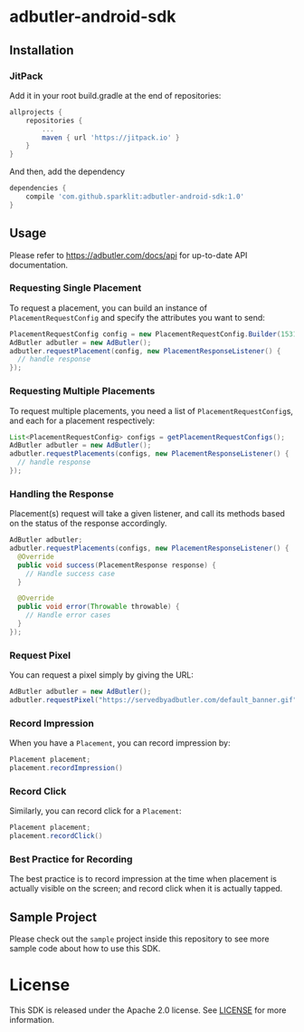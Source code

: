 # adbutler-android-sdk

## Installation

### JitPack

Add it in your root build.gradle at the end of repositories:

```groovy
allprojects {
	repositories {
		...
		maven { url 'https://jitpack.io' }
	}
}
```

And then, add the dependency

```groovy
dependencies {
	compile 'com.github.sparklit:adbutler-android-sdk:1.0'
}
```

## Usage

Please refer to https://adbutler.com/docs/api for up-to-date API documentation.

### Requesting Single Placement

To request a placement, you can build an instance of `PlacementRequestConfig` and specify the attributes you want to send:

```java
PlacementRequestConfig config = new PlacementRequestConfig.Builder(153105, 214764, 300, 250).build();
AdButler adbutler = new AdButler();
adbutler.requestPlacement(config, new PlacementResponseListener() {
  // handle response
});
```

### Requesting Multiple Placements

To request multiple placements, you need a list of `PlacementRequestConfig`s, and each for a placement respectively:

```java
List<PlacementRequestConfig> configs = getPlacementRequestConfigs();
AdButler adbutler = new AdButler();
adbutler.requestPlacements(configs, new PlacementResponseListener() {
  // handle response
});
```

### Handling the Response

Placement(s) request will take a given listener, and call its methods based on the status of the response accordingly.

```java
AdButler adbutler;
adbutler.requestPlacements(configs, new PlacementResponseListener() {
  @Override
  public void success(PlacementResponse response) {
    // Handle success case
  }

  @Override
  public void error(Throwable throwable) {
    // Handle error cases
  }
});
```

### Request Pixel

You can request a pixel simply by giving the URL:

```java
AdButler adbutler = new AdButler();
adbutler.requestPixel("https://servedbyadbutler.com/default_banner.gif");
```

### Record Impression

When you have a `Placement`, you can record impression by:

```java
Placement placement;
placement.recordImpression()
```

### Record Click

Similarly, you can record click for a `Placement`:

```java
Placement placement;
placement.recordClick()
```

### Best Practice for Recording

The best practice is to record impression at the time when placement is actually visible on the screen; and record click when it is actually tapped.

## Sample Project

Please check out the `sample` project inside this repository to see more sample code about how to use this SDK.

# License

This SDK is released under the Apache 2.0 license. See [LICENSE](https://github.com/sparklit/adbutler-android-sdk/tree/master/LICENSE) for more information.
